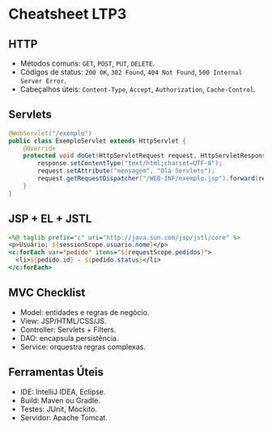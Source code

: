 # Cheatsheet LTP3

## HTTP
- Métodos comuns: `GET`, `POST`, `PUT`, `DELETE`.
- Códigos de status: `200 OK`, `302 Found`, `404 Not Found`, `500 Internal Server Error`.
- Cabeçalhos úteis: `Content-Type`, `Accept`, `Authorization`, `Cache-Control`.

## Servlets
```java
@WebServlet("/exemplo")
public class ExemploServlet extends HttpServlet {
    @Override
    protected void doGet(HttpServletRequest request, HttpServletResponse response) throws IOException {
        response.setContentType("text/html;charset=UTF-8");
        request.setAttribute("mensagem", "Olá Servlets");
        request.getRequestDispatcher("/WEB-INF/exemplo.jsp").forward(request, response);
    }
}
```

## JSP + EL + JSTL
```jsp
<%@ taglib prefix="c" uri="http://java.sun.com/jsp/jstl/core" %>
<p>Usuário: ${sessionScope.usuario.nome}</p>
<c:forEach var="pedido" items="${requestScope.pedidos}">
  <li>${pedido.id} - ${pedido.status}</li>
</c:forEach>
```

## MVC Checklist
- Model: entidades e regras de negócio.
- View: JSP/HTML/CSS/JS.
- Controller: Servlets + Filters.
- DAO: encapsula persistência.
- Service: orquestra regras complexas.

## Ferramentas Úteis
- IDE: IntelliJ IDEA, Eclipse.
- Build: Maven ou Gradle.
- Testes: JUnit, Mockito.
- Servidor: Apache Tomcat.
